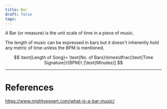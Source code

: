 ```yaml
---
title: Bar
draft: false
tags:
---
```



A Bar (or measure) is the unit scale of time in a piece of music. 

The length of music can be expressed in bars but it doesn't inherently hold any metric of time unless the BPM is mentioned. 

$$
\text{Length of Song}= \text{No. of Bars}\times\dfrac{\text{Time Signature}}{BPM}\ [\text{Minutes}]
$$



---
# References
https://www.mightyexpert.com/what-is-a-bar-music/